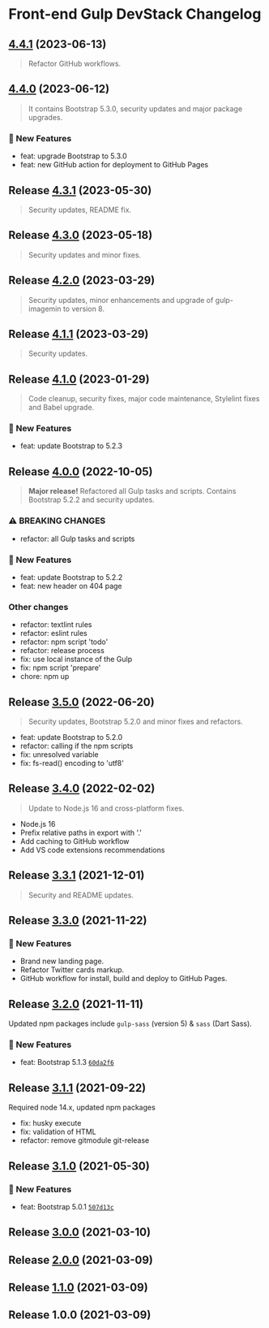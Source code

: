 # Front-end Gulp DevStack Changelog

## [4.4.1](https://github.com/cebreus/gulp-devstack/compare/4.3.0...4.4.1) (2023-06-13)

> Refactor GitHub workflows.

## [4.4.0](https://github.com/cebreus/gulp-devstack/compare/4.2.0...4.4.0) (2023-06-12)

> It contains Bootstrap 5.3.0, security updates and major package upgrades.

### 🚀 New Features

*   feat: upgrade Bootstrap to 5.3.0
*   feat: new GitHub action for deployment to GitHub Pages

## Release [4.3.1](https://github.com/cebreus/gulp-devstack/compare/4.2.0...4.3.1) (2023-05-30)

> Security updates, README fix.

## Release [4.3.0](https://github.com/cebreus/gulp-devstack/compare/4.2.0...4.3.0) (2023-05-18)

> Security updates and minor fixes.

## Release [4.2.0](https://github.com/cebreus/gulp-devstack/compare/4.1.1...4.2.0) (2023-03-29)

> Security updates, minor enhancements and upgrade of gulp-imagemin to version 8.

## Release [4.1.1](https://github.com/cebreus/gulp-devstack/compare/4.1.0...4.1.1) (2023-03-29)

> Security updates.

## Release [4.1.0](https://github.com/cebreus/gulp-devstack/compare/4.0.0...4.1.0) (2023-01-29)

> Code cleanup, security fixes, major code maintenance, Stylelint fixes and Babel upgrade.

### 🚀 New Features

*   feat: update Bootstrap to 5.2.3

## Release [4.0.0](https://github.com/cebreus/gulp-devstack/compare/3.5.0...4.0.0) (2022-10-05)

> **Major release!** Refactored all Gulp tasks and scripts. Contains Bootstrap 5.2.2 and security updates.

### ⚠️ BREAKING CHANGES

*   refactor: all Gulp tasks and scripts

### 🚀 New Features

*   feat: update Bootstrap to 5.2.2
*   feat: new header on 404 page

### Other changes

*   refactor: textlint rules
*   refactor: eslint rules
*   refactor: npm script 'todo'
*   refactor: release process
*   fix: use local instance of the Gulp
*   fix: npm script 'prepare'
*   chore: npm up

## Release [3.5.0](https://github.com/cebreus/gulp-devstack/compare/3.4.0...3.5.0) (2022-06-20)

> Security updates, Bootstrap 5.2.0 and minor fixes and refactors.

*   feat: update Bootstrap to 5.2.0
*   refactor: calling if the npm scripts
*   fix: unresolved variable
*   fix: fs-read() encoding to 'utf8'

## Release [3.4.0](https://github.com/cebreus/gulp-devstack/compare/3.3.1...3.4.0) (2022-02-02)

> Update to Node.js 16 and cross-platform fixes.

*   Node.js 16
*   Prefix relative paths in export with '.'
*   Add caching to GitHub workflow
*   Add VS code extensions recommendations

## Release [3.3.1](https://github.com/cebreus/gulp-devstack/compare/3.3.0...3.3.1) (2021-12-01)

> Security and README updates.

## Release [3.3.0](https://github.com/cebreus/gulp-devstack/compare/3.2.0...3.3.0) (2021-11-22)

### 🚀 New Features

*   Brand new landing page.
*   Refactor Twitter cards markup.
*   GitHub workflow for install, build and deploy to GitHub Pages.

## Release [3.2.0](https://github.com/cebreus/gulp-devstack/compare/3.1.1...3.2.0) (2021-11-11)

Updated npm packages include `gulp-sass` (version 5) & `sass` (Dart Sass).

### 🚀 New Features

*   feat: Bootstrap 5.1.3 [`60da2f6`](https://github.com/cebreus/gulp-devstack/commit/60da2f6b6d7343c41c09983cdfd8ba604a6195c1)

## Release [3.1.1](https://github.com/cebreus/gulp-devstack/compare/3.1.0...3.1.1) (2021-09-22)

Required node 14.x, updated npm packages

*   fix: husky execute
*   fix: validation of HTML
*   refactor: remove gitmodule git-release

## Release [3.1.0](https://github.com/cebreus/gulp-devstack/compare/3.0.0...3.1.0) (2021-05-30)

### 🚀 New Features

*   feat: Bootstrap 5.0.1 [`507d13c`](https://github.com/cebreus/gulp-devstack/commit/507d13c45b77e1fc47ee8c232ddba165649946a6)

## Release [3.0.0](https://github.com/cebreus/gulp-devstack/compare/2.0.0...3.0.0) (2021-03-10)

## Release [2.0.0](https://github.com/cebreus/gulp-devstack/compare/1.1.0...2.0.0) (2021-03-09)

## Release [1.1.0](https://github.com/cebreus/gulp-devstack/compare/1.0.0...1.1.0) (2021-03-09)

## Release 1.0.0 (2021-03-09)
